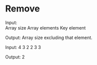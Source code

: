 # Remove

Input:        
Array size
Array elements
Key element

Output:
Array size excluding that element.

Input:
4
3 2 2 3
3

Output:
2
